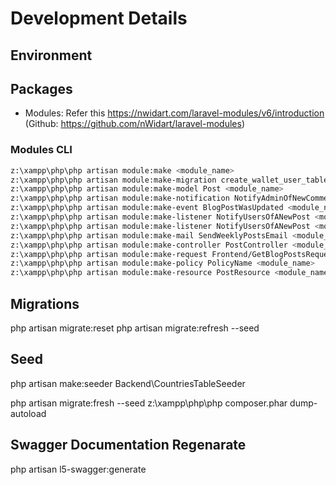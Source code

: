 # Development Details

## Environment

## Packages
- Modules: Refer this https://nwidart.com/laravel-modules/v6/introduction (Github: https://github.com/nWidart/laravel-modules)

### Modules CLI
```sh
z:\xampp\php\php artisan module:make <module_name>
z:\xampp\php\php artisan module:make-migration create_wallet_user_table <module_name>
z:\xampp\php\php artisan module:make-model Post <module_name>
z:\xampp\php\php artisan module:make-notification NotifyAdminOfNewComment <module_name>
z:\xampp\php\php artisan module:make-event BlogPostWasUpdated <module_name>
z:\xampp\php\php artisan module:make-listener NotifyUsersOfANewPost <module_name> --event=PostWasCreated
z:\xampp\php\php artisan module:make-listener NotifyUsersOfANewPost <module_name> --event=PostWasCreated --queued
z:\xampp\php\php artisan module:make-mail SendWeeklyPostsEmail <module_name>
z:\xampp\php\php artisan module:make-controller PostController <module_name>
z:\xampp\php\php artisan module:make-request Frontend/GetBlogPostsRequest <module_name>
z:\xampp\php\php artisan module:make-policy PolicyName <module_name>
z:\xampp\php\php artisan module:make-resource PostResource <module_name>
```

## Migrations
php artisan migrate:reset
php artisan migrate:refresh --seed

## Seed
php artisan make:seeder Backend\CountriesTableSeeder

php artisan migrate:fresh --seed
z:\xampp\php\php composer.phar dump-autoload

## Swagger Documentation Regenarate
php artisan l5-swagger:generate